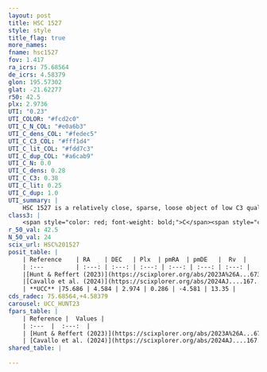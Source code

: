 ```yaml
---
layout: post
title: HSC 1527
style: style
title_flag: true
more_names: 
fname: hsc1527
fov: 1.417
ra_icrs: 75.68564
de_icrs: 4.58379
glon: 195.57302
glat: -21.62277
r50: 42.5
plx: 2.9736
UTI: "0.23"
UTI_COLOR: "#fcd2c0"
UTI_C_N_COL: "#e0a6b3"
UTI_C_dens_COL: "#fedec5"
UTI_C_C3_COL: "#fff1d4"
UTI_C_lit_COL: "#fdd7c3"
UTI_C_dup_COL: "#a6cab9"
UTI_C_N: 0.0
UTI_C_dens: 0.28
UTI_C_C3: 0.38
UTI_C_lit: 0.25
UTI_C_dup: 1.0
UTI_summary: |
    HSC 1527 is a relatively close, sparse, loose object of low C3 quality. It was recently reported in the literature.<br><br><span style="color: #99180f; font-weight: bold;">Warning: </span>contains less than 25 stars with <i>P>0.5</i> estimated.
class3: |
    <span style="color: red; font-weight: bold;">C</span><span style="color: #FFC300; font-weight: bold;">B</span>
r_50_val: 42.5
N_50_val: 24
scix_url: HSC%201527
posit_table: |
    | Reference    | RA    | DEC   | Plx  | pmRA  | pmDE   |  Rv  |
    | :---         | :---: | :---: | :---: | :---: | :---: | :---: |
    |[Hunt & Reffert (2023)](https://scixplorer.org/abs/2023A%26A...673A.114H) | 74.33 | 6.378 | 2.998 | 0.426 | -4.565 | 16.015 |
    |[Cavallo et al. (2024)](https://scixplorer.org/abs/2024AJ....167...12C) | 76.013 | 4.09 | 2.996 | -- | -- | -- |
    | **UCC** |75.686 | 4.584 | 2.974 | 0.286 | -4.581 | 13.35 | 
cds_radec: 75.68564,+4.58379
carousel: UCC_HUNT23
fpars_table: |
    | Reference |  Values |
    | :---  |  :---:  |
    | [Hunt & Reffert (2023)](https://scixplorer.org/abs/2023A%26A...673A.114H) | `AV50=0.213, diffAV50=0.677, MOD50=7.558, logAge50=7.868` |
    | [Cavallo et al. (2024)](https://scixplorer.org/abs/2024AJ....167...12C) | `AV50=0.5, dMod50=7.72, logAge50=7.17, [Fe/H]50=-0.18` |
shared_table: |
    
---
```

